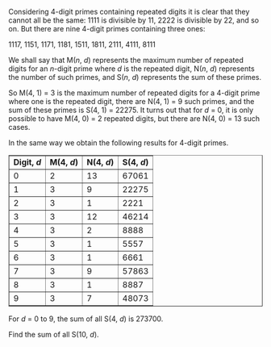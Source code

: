 <p>Considering 4-digit primes containing repeated digits it is clear that they cannot all be the same: 1111 is divisible by 11, 2222 is divisible by 22, and so on. But there are nine 4-digit primes containing three ones:</p>
<p class="center">1117, 1151, 1171, 1181, 1511, 1811, 2111, 4111, 8111</p>
<p>We shall say that M(<i>n</i>, <i>d</i>) represents the maximum number of repeated digits for an <i>n</i>-digit prime where <i>d</i> is the repeated digit, N(<i>n</i>, <i>d</i>) represents the number of such primes, and S(<i>n</i>, <i>d</i>) represents the sum of these primes.</p>
<p>So M(4, 1) = 3 is the maximum number of repeated digits for a 4-digit prime where one is the repeated digit, there are N(4, 1) = 9 such primes, and the sum of these primes is S(4, 1) = 22275. It turns out that for <i>d</i> = 0, it is only possible to have M(4, 0) = 2 repeated digits, but there are N(4, 0) = 13 such cases.</p>
<p>In the same way we obtain the following results for 4-digit primes.</p>
<div class="center">
<table align="center" border="1" cellspacing="0" cellpadding="5"><tr><td><b>Digit, <i>d</i></b></td>
<td><b>M(4, <i>d</i>)</b></td>
<td><b>N(4, <i>d</i>)</b></td>
<td><b>S(4, <i>d</i>)</b></td>
</tr><tr><td>0</td>
<td>2</td>
<td>13</td>
<td>67061</td>
</tr><tr><td>1</td>
<td>3</td>
<td>9</td>
<td>22275</td>
</tr><tr><td>2</td>
<td>3</td>
<td>1</td>
<td>2221</td>
</tr><tr><td>3</td>
<td>3</td>
<td>12</td>
<td>46214</td>
</tr><tr><td>4</td>
<td>3</td>
<td>2</td>
<td>8888</td>
</tr><tr><td>5</td>
<td>3</td>
<td>1</td>
<td>5557</td>
</tr><tr><td>6</td>
<td>3</td>
<td>1</td>
<td>6661</td>
</tr><tr><td>7</td>
<td>3</td>
<td>9</td>
<td>57863</td>
</tr><tr><td>8</td>
<td>3</td>
<td>1</td>
<td>8887</td>
</tr><tr><td>9</td>
<td>3</td>
<td>7</td>
<td>48073</td>
</tr></table></div>
<p>For <i>d</i> = 0 to 9, the sum of all S(4, <i>d</i>) is 273700.</p>
<p>Find the sum of all S(10, <i>d</i>).</p>


